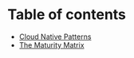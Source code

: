 # Table of contents

* [Cloud Native Patterns](README.md)
* [The Maturity Matrix](the-maturity-matrix.md)

